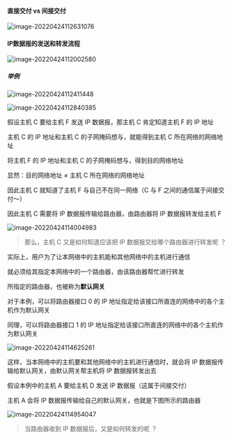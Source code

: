 #### 直接交付 vs 间接交付

![image-20220424112631076](https://aliyun-oss-lpj.oss-cn-qingdao.aliyuncs.com/images/by-picgo/image-20220424112631076.png)

#### IP数据报的发送和转发流程

![image-20220424112002580](https://aliyun-oss-lpj.oss-cn-qingdao.aliyuncs.com/images/by-picgo/image-20220424112002580.png)

##### 举例

![image-20220424112411448](https://aliyun-oss-lpj.oss-cn-qingdao.aliyuncs.com/images/by-picgo/image-20220424112411448.png)

![image-20220424112840385](https://aliyun-oss-lpj.oss-cn-qingdao.aliyuncs.com/images/by-picgo/image-20220424112840385.png)

假设主机 C 要给主机 F 发送 IP 数据报，那主机 C 肯定知道主机 F 的 IP 地址

主机 C 的 IP 地址和主机 C 的子网掩码想与，就能得到主机 C 所在网络的网络地址

将主机 F 的 IP 地址和主机 C 的子网掩码想与，得到目的网络地址

显然：目的网络地址 ≠ 主机 C 所在网络的网络地址

因此主机 C 就知道了主机 F 与自己不在同一网络（C 与 F 之间的通信属于间接交付～）

因此主机 C 需要将 IP 数据报传输给路由器，由路由器将 IP 数据报转发给主机 F

![image-20220424114004983](https://aliyun-oss-lpj.oss-cn-qingdao.aliyuncs.com/images/by-picgo/image-20220424114004983.png)

> 那么，主机 C 又是如何知道应该把 IP 数据报交给哪个路由器进行转发呢 ？

实际上，用户为了让本网络中的主机能和其他网络中的主机进行通信

就必须给其指定本网络中的一个路由器，由该路由器帮忙进行转发

所指定的路由器，也被称为**默认网关**

对于本例，可以将路由器接口 0 的 IP 地址指定给该接口所直连的网络中的各个主机作为默认网关

同理，可以将路由器接口 1 的 IP 地址指定给该接口所直连的网络中的各个主机作为默认网关

![image-20220424114625261](https://aliyun-oss-lpj.oss-cn-qingdao.aliyuncs.com/images/by-picgo/image-20220424114625261.png)

这样，当本网络中的主机要和其他网络中的主机进行通信时，就会将 IP 数据报传输给默认网关，由默认网关帮主机将 IP 数据报转发出去

假设本例中的主机 A 要给主机 D 发送 IP 数据报（这属于间接交付）

主机 A 会将 IP 数据报传输给自己的默认网关，也就是下图所示的路由器

![image-20220424114954047](https://aliyun-oss-lpj.oss-cn-qingdao.aliyuncs.com/images/by-picgo/image-20220424114954047.png)

> 当路由器收到 IP 数据报后，又是如何转发的呢 ？


